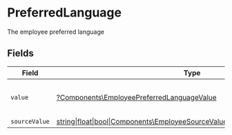 # PreferredLanguage

The employee preferred language


## Fields

| Field                                                                                                                                            | Type                                                                                                                                             | Required                                                                                                                                         | Description                                                                                                                                      | Example                                                                                                                                          |
| ------------------------------------------------------------------------------------------------------------------------------------------------ | ------------------------------------------------------------------------------------------------------------------------------------------------ | ------------------------------------------------------------------------------------------------------------------------------------------------ | ------------------------------------------------------------------------------------------------------------------------------------------------ | ------------------------------------------------------------------------------------------------------------------------------------------------ |
| `value`                                                                                                                                          | [?Components\EmployeePreferredLanguageValue](../../Models/Components/EmployeePreferredLanguageValue.md)                                          | :heavy_minus_sign:                                                                                                                               | The ISO639-2 Code of the language                                                                                                                | eng                                                                                                                                              |
| `sourceValue`                                                                                                                                    | [string\|float\|bool\|Components\EmployeeSourceValuePreferredLanguage4\|array\|null](../../Models/Components/EmployeePreferredLanguageSourceValue.md) | :heavy_minus_sign:                                                                                                                               | N/A                                                                                                                                              |                                                                                                                                                  |